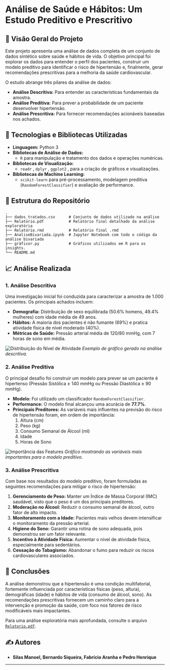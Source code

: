 # Análise de Saúde e Hábitos: Um Estudo Preditivo e Prescritivo

## 📑 Visão Geral do Projeto

Este projeto apresenta uma análise de dados completa de um conjunto de dados sintético sobre saúde e hábitos de vida. O objetivo principal foi explorar os dados para entender o perfil dos pacientes, construir um modelo preditivo para identificar o risco de hipertensão e, finalmente, gerar recomendações prescritivas para a melhoria da saúde cardiovascular.

O estudo abrange três pilares da análise de dados:
* **Análise Descritiva:** Para entender as características fundamentais da amostra.
* **Análise Preditiva:** Para prever a probabilidade de um paciente desenvolver hipertensão.
* **Análise Prescritiva:** Para fornecer recomendações acionáveis baseadas nos achados.

## 🚀 Tecnologias e Bibliotecas Utilizadas

* **Linguagem:** Python 3
* **Bibliotecas de Análise de Dados:**
    * `R` para manipulação e tratamento dos dados e operações numéricas.
* **Bibliotecas de Visualização:**
    * `readr` , `dplyr` , `ggplot2` , para a criação de gráficos e visualizações.
* **Bibliotecas de Machine Learning:**
    * `scikit-learn` para pré-processamento, modelagem preditiva (`RandomForestClassifier`) e avaliação de performance.

## 📂 Estrutura do Repositório

```
.
├── dados_tratados.csv      # Conjunto de dados utilizado na análise
├── Relatorio.pdf           # Relatório final detalhado da análise exploratória
├── Relatório.rmd           # Relatório final .rmd
├── AnaliseBivariada.ipynb  # Jupyter Notebook com todo o código da análise bivariada
├── gráficor.py             # Gráficos utilizados em R para os insights.
└── README.md               
```

## 📈 Análise Realizada

### 1. Análise Descritiva

Uma investigação inicial foi conduzida para caracterizar a amostra de 1.000 pacientes. Os principais achados incluem:
* **Demografia:** Distribuição de sexo equilibrada (50.6% homens, 49.4% mulheres) com idade média de 49 anos.
* **Hábitos:** A maioria dos pacientes é não fumante (69%) e pratica atividade física de nível moderado (40%).
* **Métricas de Saúde:** Pressão arterial média de 120/80 mmHg, com 7 horas de sono em média.

![Distribuição do Nível de Atividade](https://i.imgur.com/G3i9o4j.png)
*Exemplo de gráfico gerado na análise descritiva.*

### 2. Análise Preditiva

O principal desafio foi construir um modelo para prever se um paciente é hipertenso (Pressão Sistólica ≥ 140 mmHg ou Pressão Diastólica ≥ 90 mmHg).

* **Modelo:** Foi utilizado um classificador `RandomForestClassifier`.
* **Performance:** O modelo final alcançou uma acurácia de **77.7%**.
* **Principais Preditores:** As variáveis mais influentes na previsão do risco de hipertensão foram, em ordem de importância:
    1.  Altura (cm)
    2.  Peso (kg)
    3.  Consumo Semanal de Álcool (ml)
    4.  Idade
    5.  Horas de Sono

![Importância das Features](https://i.imgur.com/lO7ZzOq.png)
*Gráfico mostrando as variáveis mais importantes para o modelo preditivo.*

### 3. Análise Prescritiva

Com base nos resultados do modelo preditivo, foram formuladas as seguintes recomendações para mitigar o risco de hipertensão:

1.  **Gerenciamento de Peso:** Manter um Índice de Massa Corporal (IMC) saudável, visto que o peso é um dos principais preditores.
2.  **Moderação no Álcool:** Reduzir o consumo semanal de álcool, outro fator de alto impacto.
3.  **Monitoramento com a Idade:** Pacientes mais velhos devem intensificar o monitoramento da pressão arterial.
4.  **Higiene do Sono:** Garantir uma rotina de sono adequada, pois demonstrou ser um fator relevante.
5.  **Incentivo à Atividade Física:** Aumentar o nível de atividade física, especialmente para sedentários.
6.  **Cessação do Tabagismo:** Abandonar o fumo para reduzir os riscos cardiovasculares associados.

## 🏁 Conclusões

A análise demonstrou que a hipertensão é uma condição multifatorial, fortemente influenciada por características físicas (peso, altura), demográficas (idade) e hábitos de vida (consumo de álcool, sono). As recomendações prescritivas fornecem um caminho claro para a intervenção e promoção da saúde, com foco nos fatores de risco modificáveis mais impactantes.

Para uma análise exploratória mais aprofundada, consulte o arquivo [`Relatorio.pdf`](./Relatorio.pdf).

## ✍️ Autores

* **Silas Manoel, Bernardo Siqueira, Fabrício Aranha e Pedro Henrique** 

---
